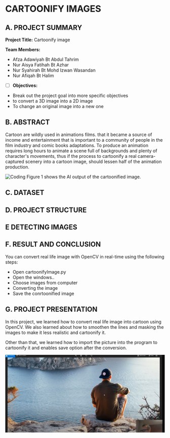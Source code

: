 # CARTOONIFY IMAGES

## A. PROJECT SUMMARY

**Project Title:** Cartoonify image

**Team Members:** 
-  Afza Adawiyah Bt Abdul Tahrim
- Nur Aisya Fatihah Bt Azhar
- Nur Syahirah Bt Mohd Izwan Wasandan
- Nur Afiqah Bt Halim


- [ ] **Objectives:**
- Break out the project goal into more specific objectives
- to convert a 3D image into a 2D image
- To change an original image into a new one


##  B. ABSTRACT 

Cartoon are wildly used in animations films. that it became a source of income and entertainment that is important to a community of people in the film industry and comic books adaptations. To produce an animation requires long hours to animate a scene full of backgrounds and plenty of character's movements, thus if the process to cartoonify a real camera-captured scenery into a cartoon image, should lessen half of the animation production.


![Coding](https://miro.medium.com/max/1400/1*DDVhh51c4i2-4L5L4vEqxw.png)
Figure 1 shows the AI output of the cartoonified image.


## C.  DATASET

## D.   PROJECT STRUCTURE


## E   DETECTING IMAGES

## F.  RESULT AND CONCLUSION

You can convert real life image with OpenCV in real-time using the following steps:

- Open cartoonifyImage.py
- Open the windows..
- Choose images from computer
- Converting the image
- Save the conrtoonified image


## G.   PROJECT PRESENTATION 
In this project, we learned how to convert real life image into cartoon using OpenCV.
We also learned about how to smoothen the lines and masking the images to make it less realistic and cartoonify it.

Other than that, we learned how to import the picture into the program to cartoonify it and enables save option after the conversion.

[![demo](https://github.com/AfzaAdaw/Artificial-Intelligence-Project/blob/main/videothumbnail.png)](https://www.youtube.com/watch?v=gk1Mw4IPrzo "demo")




